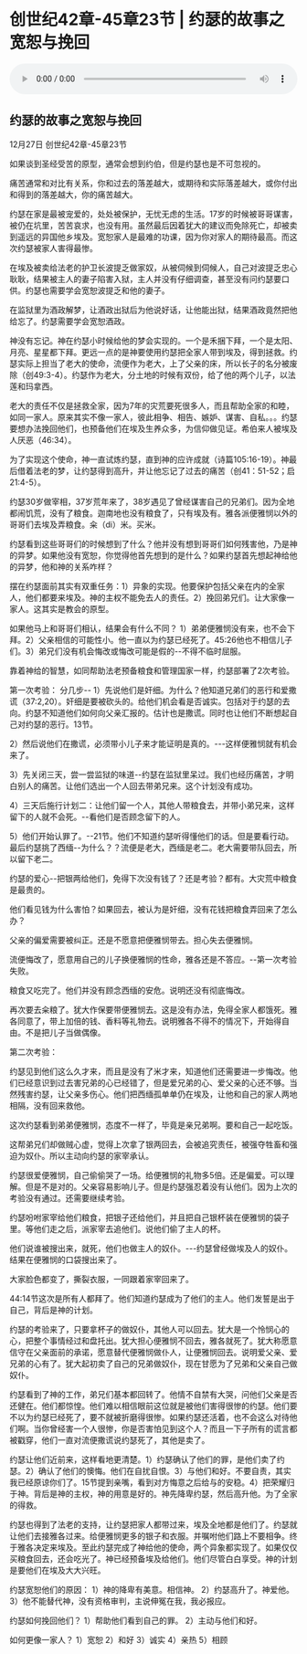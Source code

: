 # 创世纪42章-45章23节 | 约瑟的故事之宽恕与挽回

<audio style="width: 100%;" preload="false" controls controlslist="nodownload"><source src="https://cdn.simai.ml/audio/mp3/2020/chuang_42-45-2.mp3" type="audio/mpeg">Your browser does not support the audio element.</audio>



## 约瑟的故事之宽恕与挽回
12月27日
创世纪42章-45章23节


如果谈到圣经受苦的原型，通常会想到约伯，但是约瑟也是不可忽视的。

痛苦通常和对比有关系，你和过去的落差越大，或期待和实际落差越大，或你付出和得到的落差越大，你的痛苦越大。

约瑟在家是最被宠爱的，处处被保护，无忧无虑的生活。17岁的时候被哥哥谋害，被仍在坑里，苦苦哀求，也没有用。虽然最后因着犹大的建议而免除死亡，却被卖到遥远的异国他乡埃及。宽恕家人是最难的功课，因为你对家人的期待最高。而这次约瑟被家人害得最惨。

在埃及被卖给法老的护卫长波提乏做家奴，从被伺候到伺候人，自己对波提乏忠心耿耿，结果被主人的妻子陷害入狱，主人并没有仔细调查，甚至没有问约瑟要口供。约瑟也需要学会宽恕波提乏和他的妻子。

在监狱里为酒政解梦，让酒政出狱后为他说好话，让他能出狱，结果酒政竟然把他给忘了。约瑟需要学会宽恕酒政。

神没有忘记。神在约瑟小时候给他的梦会实现的。一个是禾捆下拜，一个是太阳、月亮、星星都下拜。更远一点的是神要使用约瑟把全家人带到埃及，得到拯救。约瑟实际上担当了老大的使命，流便作为老大，上了父亲的床，所以长子的名分被废除（创49:3-4）。约瑟作为老大，分土地的时候有双份，给了他的两个儿子，以法莲和玛拿西。

老大的责任不仅是拯救全家，因为7年的灾荒要死很多人，而且帮助全家的和睦，如同一家人。原来其实不像一家人，彼此相争、相告、嫉妒、谋害、自私。。。约瑟要想办法挽回他们，也预备他们在埃及生养众多，为信仰做见证。希伯来人被埃及人厌恶（46:34）。

为了实现这个使命，神一直试炼约瑟，直到神的应许成就（诗篇105:16-19）。神最后借着法老的梦，让约瑟得到高升，并让他忘记了过去的痛苦（创41：51-52；启21:4-5）。

约瑟30岁做宰相，37岁荒年来了，38岁遇见了曾经谋害自己的兄弟们。因为全地都闹饥荒，没有了粮食。迦南地也没有粮食了，只有埃及有。雅各派便雅悯以外的哥哥们去埃及弄粮食。籴（di）米。买米。

约瑟看到这些哥哥们的时候想到了什么？他并没有想到哥哥们如何残害他，乃是神的异梦。如果他没有宽恕，你觉得他首先想到的是什么？如果约瑟首先想起神给他的异梦，他和神的关系咋样？

摆在约瑟面前其实有双重任务：1）异象的实现。他要保护包括父亲在内的全家人，他们都要来埃及。神的主权不能免去人的责任。2）挽回弟兄们。让大家像一家人。这其实是教会的原型。

如果他马上和哥哥们相认，结果会有什么不同？
1）弟弟便雅悯没有来，也不会下拜。2）父亲相信的可能性小。他一直以为约瑟已经死了。45:26他也不相信儿子们。3）弟兄们没有机会悔改或悔改可能是假的--不得不临时屈服。

靠着神给的智慧，如同帮助法老预备粮食和管理国家一样，约瑟部署了2次考验。

第一次考验：
分几步--
1）先说他们是奸细。为什么？他知道兄弟们的恶行和爱撒谎（37:2,20）。奸细是要被砍头的。给他们机会看是否诚实。包括对于约瑟的去向。约瑟不知道他们如何向父亲汇报的。估计也是撒谎。同时也让他们不断想起自己对约瑟的恶行。13节。

2）然后说他们在撒谎，必须带小儿子来才能证明是真的。---这样便雅悯就有机会来了。

3）先关闭三天，尝一尝监狱的味道--约瑟在监狱里呆过。我们也经历痛苦，才明白别人的痛苦。让他们选出一个人回去带弟兄来。这个计划没有成功。

4）三天后施行计划二：让他们留一个人，其他人带粮食去，并带小弟兄来，这样留下的人就不会死。--看他们是否顾念留下的人。

5）他们开始认罪了。--21节。他们不知道约瑟听得懂他们的话。但是要看行动。最后约瑟挑了西缅--为什么？？流便是老大，西缅是老二。老大需要带队回去，所以留下老二。

约瑟的爱心--把银两给他们，免得下次没有钱了？还是考验？都有。大灾荒中粮食是最贵的。

他们看见钱为什么害怕？如果回去，被认为是奸细，没有花钱把粮食弄回来了怎么办？

父亲的偏爱需要被纠正。还是不愿意把便雅悯带去。担心失去便雅悯。

流便悔改了，愿意用自己的儿子换便雅悯的性命，雅各还是不答应。--第一次考验失败。

粮食又吃完了。他们并没有顾念西缅的安危。说明还没有彻底悔改。

再次要去籴粮了。犹大作保要带便雅悯去。这是没有办法，免得全家人都饿死。雅各同意了，带上加倍的钱、香料等礼物去。说明雅各不得不的情况下，开始得自由。不是把儿子当做偶像。

第二次考验：

约瑟见到他们这么久才来，而且是没有了米才来，知道他们还需要进一步悔改。他们已经意识到过去害兄弟的心已经错了，但是爱兄弟的心、爱父亲的心还不够。当然残害约瑟，让父亲多伤心。他们把西缅孤单单仍在埃及，让他和自己的家人两地相隔，没有回来救他。

这次约瑟看到弟弟便雅悯，态度不一样了，毕竟是亲兄弟啊。要和自己一起吃饭。

这帮弟兄们却做贼心虚，觉得上次拿了银两回去，会被追究责任，被强夺牲畜和强迫为奴仆。所以主动向约瑟的家宰承认。

约瑟很爱便雅悯，自己偷偷哭了一场。给便雅悯的礼物多5倍。还是偏爱。可以理解。但是不是对的。父亲容易影响儿子。但是约瑟强忍着没有认他们。因为上次的考验没有通过。还需要继续考验。

约瑟吩咐家宰给他们粮食，把银子还给他们，并且把自己银杯装在便雅悯的袋子里。等他们走之后，派家宰去追他们。说他们偷了主人的杯。

他们说谁被搜出来，就死，他们也做主人的奴仆。---约瑟曾经做埃及人的奴仆。结果在便雅悯的口袋搜出来了。

大家脸色都变了，撕裂衣服，一同跟着家宰回来了。

44:14节这次是所有人都拜了。他们知道约瑟成为了他们的主人。他们发誓是出于自己，背后是神的计划。

约瑟的考验来了，只要拿杯子的做奴仆，其他人可以回去。犹大是一个怜悯心的心，把整个事情经过和盘托出。犹大担心便雅悯不回去，雅各就死了。犹大称愿意信守在父亲面前的承诺，愿意替代便雅悯做仆人，让便雅悯回去。说明爱父亲、爱兄弟的心有了。犹大起初卖了自己的兄弟做奴仆，现在甘愿为了兄弟和父亲自己做奴仆。

约瑟看到了神的工作，弟兄们基本都回转了。他情不自禁有大哭，问他们父亲是否还健在。他们都惊惶。他们难以相信眼前这位就是被他们害得很惨的约瑟。他们要不以为约瑟已经死了，要不就被折磨得很惨。如果约瑟还活着，也不会这么对待他们啊。当你曾经害一个人很惨，你是否害怕见到这个人？而且一下子所有的谎言都被戳穿，他们一直对流便撒谎说约瑟死了，其他是卖了。

约瑟让他们近前来，这样看地更清楚。1）约瑟确认了他们的罪，是他们卖了约瑟。2）确认了他们的懊悔。他们在自扰自恨。3）与他们和好。不要自责，其实我已经原谅你们了。15节提到亲嘴，看到对方悔意之后给与的安稳。4）把荣耀归于神。背后是神的主权，神的用意是好的。神先降卑约瑟，然后高升他。为了全家的得救。

约瑟也得到了法老的支持，让约瑟把家人都带过来，埃及全地都是他们了。约瑟就让他们去接雅各过来。给便雅悯更多的银子和衣服。并嘱咐他们路上不要相争。终于雅各决定来埃及。至此约瑟完成了神给他的使命，两个异象都实现了。如果仅仅买粮食回去，还会吃光了。神已经预备埃及给他们。他们尽管白白享受。神的计划是要他们在埃及大大兴旺。

约瑟宽恕他们的原因：
1）神的降卑有美意。相信神。
2）约瑟高升了。神爱他。
3）他不能替代神，没有资格审判，主说伸冤在我，我必报应。

约瑟如何挽回他们？
1）帮助他们看到自己的罪。
2）主动与他们和好。

如何更像一家人？
1）宽恕
2）和好
3）诚实
4）亲热
5）相顾
